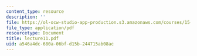 ```yaml
---
content_type: resource
description: ''
file: https://ol-ocw-studio-app-production.s3.amazonaws.com/courses/15-063-communicating-with-data-summer-2003/a546a4dc680a06bfd15b244715ab08ac_lecture11.pdf
file_type: application/pdf
resourcetype: Document
title: lecture11.pdf
uid: a546a4dc-680a-06bf-d15b-244715ab08ac
---
```

